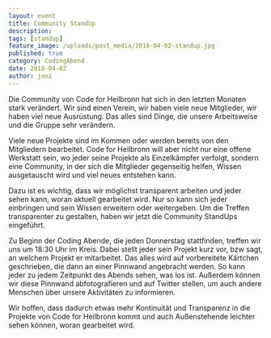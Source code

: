 ```yaml
---
layout: event
title: Community StandUp
description: 
tags: [standup]
feature_image: /uploads/post_media/2018-04-02-standup.jpg
published: true
category: CodingAbend
date: 2018-04-02
author: joni
---
```



Die Community von Code for Heilbronn hat sich in den letzten Monaten stark verändert. Wir sind einen Verein, wir haben viele neue Mitglieder, wir haben viel neue Ausrüstung. Das alles sind Dinge, die unsere Arbeitsweise und die Gruppe sehr verändern.

Viele neue Projekte sind im Kommen oder werden bereits von den Mitgliedern bearbeitet. Code for Heilbronn will aber nicht nur eine offene Werkstatt sein, wo jeder seine Projekte als Einzelkämpfer verfolgt, sondern eine Community, in der sich die Mitglieder gegenseitig helfen, Wissen ausgetauscht wird und viel neues entstehen kann.

Dazu ist es wichtig, dass wir möglichst transparent arbeiten und jeder sehen kann, woran aktuell gearbeitet wird. Nur so kann sich jeder einbringen und sein Wissen erweitern oder weitergeben. Um die Treffen transparenter zu gestalten, haben wir jetzt die Community StandUps eingeführt.

Zu Beginn der Coding Abende, die jeden Donnerstag stattfinden, treffen wir uns um 18:30 Uhr im Kreis. Dabei stellt jeder sein Projekt kurz vor, bzw sagt, an welchem Projekt er mitarbeitet. Das alles wird auf vorbereitete Kärtchen geschrieben, die dann an einer Pinnwand angebracht werden. So kann jeder zu jedem Zeitpunkt des Abends sehen, was los ist. Außerdem können wir diese Pinnwand abfotografieren und auf Twitter stellen, um auch andere Menschen über unsere Aktivitäten zu informieren.

Wir hoffen, dass dadurch etwas mehr Kontinuität und Transparenz in die Projekte von Code for Heilbronn kommt und auch Außenstehende leichter sehen können, woran gearbeitet wird.